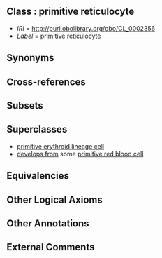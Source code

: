 
## Class : primitive reticulocyte

 * *IRI* = http://purl.obolibrary.org/obo/CL_0002356
 * *Label* = primitive reticulocyte

## Synonyms


## Cross-references


## Subsets


## Superclasses

 * [primitive erythroid lineage cell](../../CL/17/CL_0002417.md)
 * [develops from](../../RO/02/RO_0002202.md) some [primitive red blood cell](../../CL/55/CL_0002355.md)

## Equivalencies


## Other Logical Axioms


## Other Annotations


## External Comments


